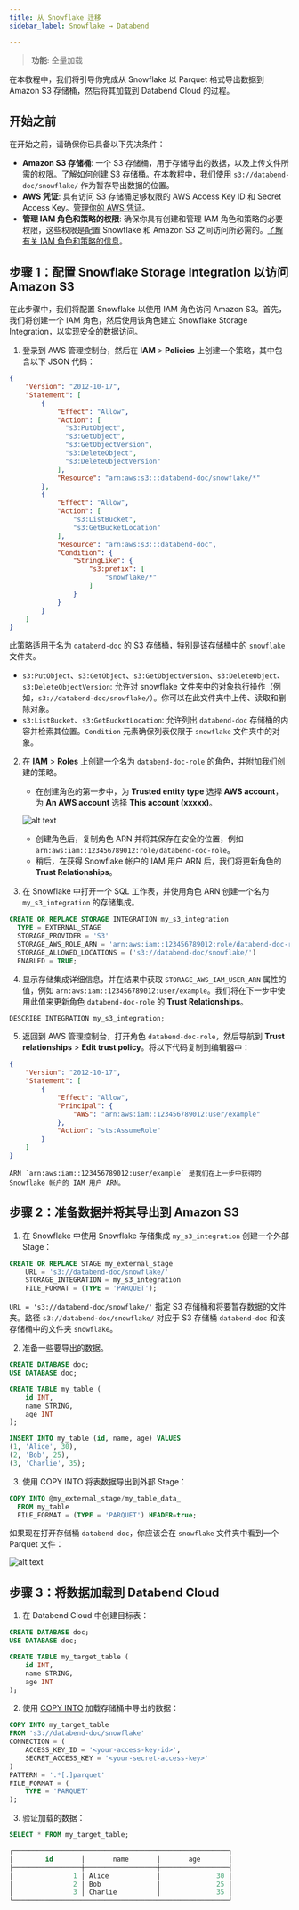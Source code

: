 ```yaml
---
title: 从 Snowflake 迁移
sidebar_label: Snowflake → Databend

---
```


> **功能**: 全量加载

在本教程中，我们将引导你完成从 Snowflake 以 Parquet 格式导出数据到 Amazon S3 存储桶，然后将其加载到 Databend Cloud 的过程。

## 开始之前

在开始之前，请确保你已具备以下先决条件：

- **Amazon S3 存储桶**: 一个 S3 存储桶，用于存储导出的数据，以及上传文件所需的权限。[了解如何创建 S3 存储桶](https://docs.aws.amazon.com/AmazonS3/latest/userguide/create-bucket-overview.html)。在本教程中，我们使用 `s3://databend-doc/snowflake/` 作为暂存导出数据的位置。
- **AWS 凭证**: 具有访问 S3 存储桶足够权限的 AWS Access Key ID 和 Secret Access Key。[管理你的 AWS 凭证](https://docs.aws.amazon.com/general/latest/gr/aws-sec-cred-types.html#access-keys-and-secret-access-keys)。
- **管理 IAM 角色和策略的权限**: 确保你具有创建和管理 IAM 角色和策略的必要权限，这些权限是配置 Snowflake 和 Amazon S3 之间访问所必需的。[了解有关 IAM 角色和策略的信息](https://docs.aws.amazon.com/IAM/latest/UserGuide/id_roles.html)。

## 步骤 1：配置 Snowflake Storage Integration 以访问 Amazon S3

在此步骤中，我们将配置 Snowflake 以使用 IAM 角色访问 Amazon S3。首先，我们将创建一个 IAM 角色，然后使用该角色建立 Snowflake Storage Integration，以实现安全的数据访问。

1. 登录到 AWS 管理控制台，然后在 **IAM** > **Policies** 上创建一个策略，其中包含以下 JSON 代码：

```json
{
    "Version": "2012-10-17",
    "Statement": [
        {
            "Effect": "Allow",
            "Action": [
              "s3:PutObject",
              "s3:GetObject",
              "s3:GetObjectVersion",
              "s3:DeleteObject",
              "s3:DeleteObjectVersion"
            ],
            "Resource": "arn:aws:s3:::databend-doc/snowflake/*"
        },
        {
            "Effect": "Allow",
            "Action": [
                "s3:ListBucket",
                "s3:GetBucketLocation"
            ],
            "Resource": "arn:aws:s3:::databend-doc",
            "Condition": {
                "StringLike": {
                    "s3:prefix": [
                        "snowflake/*"
                    ]
                }
            }
        }
    ]
}
```

此策略适用于名为 `databend-doc` 的 S3 存储桶，特别是该存储桶中的 `snowflake` 文件夹。

- `s3:PutObject`、`s3:GetObject`、`s3:GetObjectVersion`、`s3:DeleteObject`、`s3:DeleteObjectVersion`: 允许对 snowflake 文件夹中的对象执行操作（例如，`s3://databend-doc/snowflake/`）。你可以在此文件夹中上传、读取和删除对象。
- `s3:ListBucket`、`s3:GetBucketLocation`: 允许列出 `databend-doc` 存储桶的内容并检索其位置。`Condition` 元素确保列表仅限于 `snowflake` 文件夹中的对象。

2. 在 **IAM** > **Roles** 上创建一个名为 `databend-doc-role` 的角色，并附加我们创建的策略。
    - 在创建角色的第一步中，为 **Trusted entity type** 选择 **AWS account**，为 **An AWS account** 选择 **This account (xxxxx)**。

    ![alt text](../../../../static/img/documents/tutorials/trusted-entity.png)

    - 创建角色后，复制角色 ARN 并将其保存在安全的位置，例如 `arn:aws:iam::123456789012:role/databend-doc-role`。
    - 稍后，在获得 Snowflake 帐户的 IAM 用户 ARN 后，我们将更新角色的 **Trust Relationships**。

3. 在 Snowflake 中打开一个 SQL 工作表，并使用角色 ARN 创建一个名为 `my_s3_integration` 的存储集成。

```sql
CREATE OR REPLACE STORAGE INTEGRATION my_s3_integration
  TYPE = EXTERNAL_STAGE
  STORAGE_PROVIDER = 'S3'
  STORAGE_AWS_ROLE_ARN = 'arn:aws:iam::123456789012:role/databend-doc-role'
  STORAGE_ALLOWED_LOCATIONS = ('s3://databend-doc/snowflake/')
  ENABLED = TRUE; 
```

4. 显示存储集成详细信息，并在结果中获取 `STORAGE_AWS_IAM_USER_ARN` 属性的值，例如 `arn:aws:iam::123456789012:user/example`。我们将在下一步中使用此值来更新角色 `databend-doc-role` 的 **Trust Relationships**。

```sql
DESCRIBE INTEGRATION my_s3_integration;
```

5. 返回到 AWS 管理控制台，打开角色 `databend-doc-role`，然后导航到 **Trust relationships** > **Edit trust policy**。将以下代码复制到编辑器中：

```json
{
    "Version": "2012-10-17",
    "Statement": [
        {
            "Effect": "Allow",
            "Principal": {
                "AWS": "arn:aws:iam::123456789012:user/example"
            },
            "Action": "sts:AssumeRole"
        }
    ]
}
```

    ARN `arn:aws:iam::123456789012:user/example` 是我们在上一步中获得的 Snowflake 帐户的 IAM 用户 ARN。

## 步骤 2：准备数据并将其导出到 Amazon S3

1. 在 Snowflake 中使用 Snowflake 存储集成 `my_s3_integration` 创建一个外部 Stage：

```sql
CREATE OR REPLACE STAGE my_external_stage 
    URL = 's3://databend-doc/snowflake/' 
    STORAGE_INTEGRATION = my_s3_integration 
    FILE_FORMAT = (TYPE = 'PARQUET');
```

`URL = 's3://databend-doc/snowflake/'` 指定 S3 存储桶和将要暂存数据的文件夹。路径 `s3://databend-doc/snowflake/` 对应于 S3 存储桶 `databend-doc` 和该存储桶中的文件夹 `snowflake`。

2. 准备一些要导出的数据。

```sql
CREATE DATABASE doc;
USE DATABASE doc;

CREATE TABLE my_table (
    id INT,
    name STRING,
    age INT
);

INSERT INTO my_table (id, name, age) VALUES
(1, 'Alice', 30),
(2, 'Bob', 25),
(3, 'Charlie', 35);
```

3. 使用 COPY INTO 将表数据导出到外部 Stage：

```sql
COPY INTO @my_external_stage/my_table_data_
  FROM my_table
  FILE_FORMAT = (TYPE = 'PARQUET') HEADER=true;
```

如果现在打开存储桶 `databend-doc`，你应该会在 `snowflake` 文件夹中看到一个 Parquet 文件：

![alt text](../../../../static/img/documents/tutorials/bucket-folder.png)

## 步骤 3：将数据加载到 Databend Cloud

1. 在 Databend Cloud 中创建目标表：

```sql
CREATE DATABASE doc;
USE DATABASE doc;

CREATE TABLE my_target_table (
    id INT,
    name STRING,
    age INT
);
```

2. 使用 [COPY INTO](/sql/sql-commands/dml/dml-copy-into-table) 加载存储桶中导出的数据：

```sql
COPY INTO my_target_table
FROM 's3://databend-doc/snowflake'
CONNECTION = (
    ACCESS_KEY_ID = '<your-access-key-id>',
    SECRET_ACCESS_KEY = '<your-secret-access-key>'
)
PATTERN = '.*[.]parquet'
FILE_FORMAT = (
    TYPE = 'PARQUET'
);
```

3. 验证加载的数据：

```sql
SELECT * FROM my_target_table;

┌──────────────────────────────────────────────────────┐
│        id       │       name       │       age       │
├─────────────────┼──────────────────┼─────────────────┤
│               1 │ Alice            │              30 │
│               2 │ Bob              │              25 │
│               3 │ Charlie          │              35 │
└──────────────────────────────────────────────────────┘
```